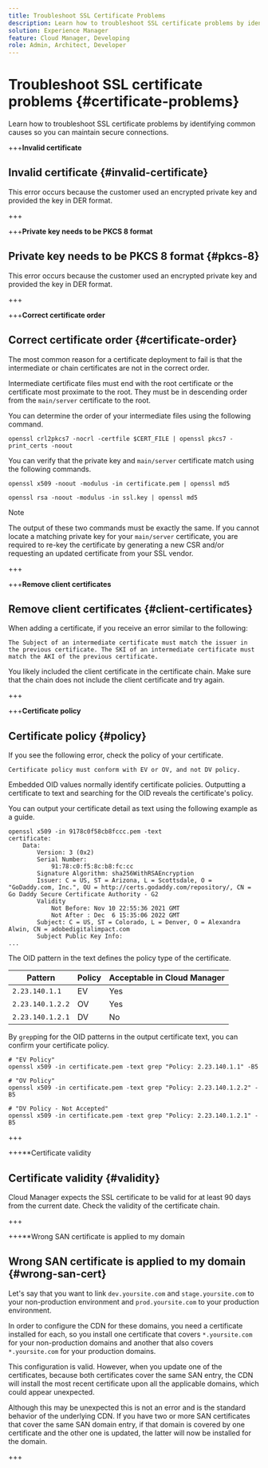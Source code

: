 ```yaml
---
title: Troubleshoot SSL Certificate Problems
description: Learn how to troubleshoot SSL certificate problems by identifying common causes so you can maintain secure connections.
solution: Experience Manager
feature: Cloud Manager, Developing
role: Admin, Architect, Developer
---
```


# Troubleshoot SSL certificate problems {#certificate-problems}

Learn how to troubleshoot SSL certificate problems by identifying common causes so you can maintain secure connections.

+++**Invalid certificate**

## Invalid certificate {#invalid-certificate}

This error occurs because the customer used an encrypted private key and provided the key in DER format.

+++

+++**Private key needs to be PKCS 8 format**

## Private key needs to be PKCS 8 format {#pkcs-8}

This error occurs because the customer used an encrypted private key and provided the key in DER format.

+++

+++**Correct certificate order**

## Correct certificate order {#certificate-order}

The most common reason for a certificate deployment to fail is that the intermediate or chain certificates are not in the correct order.

Intermediate certificate files must end with the root certificate or the certificate most proximate to the root. They must be in descending order from the `main/server` certificate to the root. 

You can determine the order of your intermediate files using the following command.

```shell
openssl crl2pkcs7 -nocrl -certfile $CERT_FILE | openssl pkcs7 -print_certs -noout
```

You can verify that the private key and `main/server` certificate match using the following commands.

```shell
openssl x509 -noout -modulus -in certificate.pem | openssl md5
```

```shell
openssl rsa -noout -modulus -in ssl.key | openssl md5
```

>[!NOTE]
>
>The output of these two commands must be exactly the same. If you cannot locate a matching private key for your `main/server` certificate, you are required to re-key the certificate by generating a new CSR and/or requesting an updated certificate from your SSL vendor.

+++ 

+++**Remove client certificates**

## Remove client certificates {#client-certificates}

When adding a certificate, if you receive an error similar to the following:

```text
The Subject of an intermediate certificate must match the issuer in the previous certificate. The SKI of an intermediate certificate must match the AKI of the previous certificate.
```

You likely included the client certificate in the certificate chain. Make sure that the chain does not include the client certificate and try again.

+++

+++**Certificate policy**

## Certificate policy {#policy}

If you see the following error, check the policy of your certificate.

```text
Certificate policy must conform with EV or OV, and not DV policy.
```

Embedded OID values normally identify certificate policies. Outputting a certificate to text and searching for the OID reveals the certificate's policy.

You can output your certificate detail as text using the following example as a guide.

```text
openssl x509 -in 9178c0f58cb8fccc.pem -text
certificate:
    Data:
        Version: 3 (0x2)
        Serial Number:
            91:78:c0:f5:8c:b8:fc:cc
        Signature Algorithm: sha256WithRSAEncryption
        Issuer: C = US, ST = Arizona, L = Scottsdale, O = "GoDaddy.com, Inc.", OU = http://certs.godaddy.com/repository/, CN = Go Daddy Secure Certificate Authority - G2
        Validity
            Not Before: Nov 10 22:55:36 2021 GMT
            Not After : Dec  6 15:35:06 2022 GMT
        Subject: C = US, ST = Colorado, L = Denver, O = Alexandra Alwin, CN = adobedigitalimpact.com
        Subject Public Key Info:
...
```

The OID pattern in the text defines the policy type of the certificate.

|Pattern|Policy|Acceptable in Cloud Manager|
|---|---|---|
|`2.23.140.1.1`|EV|Yes|
|`2.23.140.1.2.2`|OV|Yes|
|`2.23.140.1.2.1`|DV|No|

By `grep`ping for the OID patterns in the output certificate text, you can confirm your certificate policy.

```shell
# "EV Policy"
openssl x509 -in certificate.pem -text grep "Policy: 2.23.140.1.1" -B5

# "OV Policy"
openssl x509 -in certificate.pem -text grep "Policy: 2.23.140.1.2.2" -B5

# "DV Policy - Not Accepted"
openssl x509 -in certificate.pem -text grep "Policy: 2.23.140.1.2.1" -B5
```
+++

+++**Certificate validity

## Certificate validity {#validity}

Cloud Manager expects the SSL certificate to be valid for at least 90 days from the current date. Check the validity of the certificate chain.

+++

+++**Wrong SAN certificate is applied to my domain

## Wrong SAN certificate is applied to my domain {#wrong-san-cert}

Let's say that you want to link `dev.yoursite.com` and `stage.yoursite.com` to your non-production environment and `prod.yoursite.com` to your production environment.

In order to configure the CDN for these domains, you need a certificate installed for each, so you install one certificate that covers `*.yoursite.com` for your non-production domains and another that also covers `*.yoursite.com` for your production domains.

This configuration is valid. However, when you update one of the certificates, because both certificates cover the same SAN entry, the CDN will install the most recent certificate upon all the applicable domains, which could appear unexpected.

Although this may be unexpected this is not an error and is the standard behavior of the underlying CDN. If you have two or more SAN certificates that cover the same SAN domain entry, if that domain is covered by one certificate and the other one is updated, the latter will now be installed for the domain.

+++
